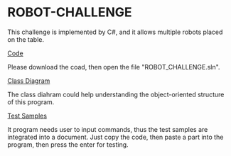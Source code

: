 # ROBOT-CHALLENGE
This challenge is implemented by C#, and it allows multiple robots placed on the table. 

[Code](https://github.com/jxcharlie1991/ROBOT-CHALLENGE)

Please download the coad, then open the file "ROBOT_CHALLENGE.sln".

[Class Diagram](https://github.com/jxcharlie1991/ROBOT-CHALLENGE/blob/main/CLASS-DIAGRAM-ROBOT-CHALLENGE.png)

The class diahram could help understanding the object-oriented structure of this program.

[Test Samples](https://github.com/jxcharlie1991/ROBOT-CHALLENGE/blob/main/TEST/Test.md)

It program needs user to input commands, thus the test samples are integrated into a document. Just copy the code, then paste a part into the program, then press the enter for testing.

